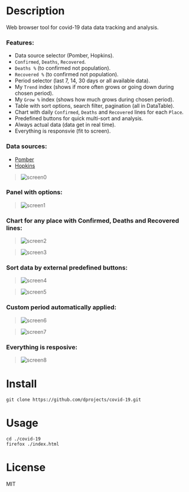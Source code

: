 # Description

Web browser tool for covid-19 data data tracking and analysis. 

### Features:

- Data source selector (Pomber, Hopkins).
- `Confirmed`, `Deaths`, `Recovered`.
- `Deaths %` (to confirmed not population).
- `Recovered %` (to confirmed not population).
- Period selector (last 7, 14, 30 days or all available data).
- My `Trend` index (shows if more often grows or going down during chosen period).
- My `Grow %` index (shows how much grows during chosen period).
- Table with sort options, search filter, pagination (all in DataTable).
- Chart with daily `Confirmed`, `Deaths` and `Recovered` lines for each `Place`.
- Predefined buttons for quick multi-sort and analysis.
- Always actual data (data get in real time).
- Everything is responsvie (fit to screen).

### Data sources: 

- [Pomber](https://github.com/pomber/covid19)
- [Hopkins](https://github.com/CSSEGISandData/COVID-19)

> ![screen0](https://github.com/dprojects/covid-19/blob/master/screenshots/screen0.png)

### Panel with options:

> ![screen1](https://github.com/dprojects/covid-19/blob/master/screenshots/screen1.png)

### Chart for any place with Confirmed, Deaths and Recovered lines:

> ![screen2](https://github.com/dprojects/covid-19/blob/master/screenshots/screen2.png)

> ![screen3](https://github.com/dprojects/covid-19/blob/master/screenshots/screen3.png)

### Sort data by external predefined buttons:

> ![screen4](https://github.com/dprojects/covid-19/blob/master/screenshots/screen4.png)

> ![screen5](https://github.com/dprojects/covid-19/blob/master/screenshots/screen5.png)

### Custom period automatically applied: 

> ![screen6](https://github.com/dprojects/covid-19/blob/master/screenshots/screen6.png)

> ![screen7](https://github.com/dprojects/covid-19/blob/master/screenshots/screen7.png)

### Everything is resposive: 

> ![screen8](https://github.com/dprojects/covid-19/blob/master/screenshots/screen8.png)

# Install

    git clone https://github.com/dprojects/covid-19.git

# Usage

    cd ./covid-19
    firefox ./index.html

# License

MIT
